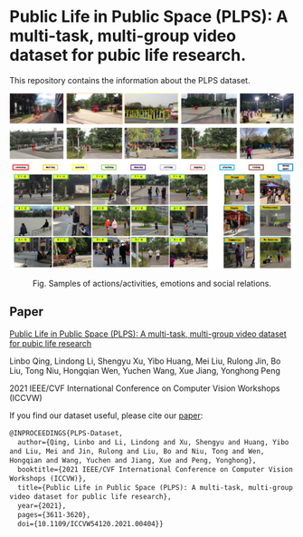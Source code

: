 # Public Life in Public Space (PLPS): A multi-task, multi-group video dataset for pubic life research.
This repository contains the information about the PLPS dataset.

<center>
  
![image](https://github.com/li-lindong/PLPS/blob/01727de19dc5ba59b88ffb9c00d11a1f2e9a39cb/Samples.png)
  
</center>

<p align="center">Fig. Samples of actions/activities, emotions and social relations.</p>
  


## Paper
[Public Life in Public Space (PLPS): A multi-task, multi-group video dataset for pubic life research](https://openaccess.thecvf.com/content/ICCV2021W/ABAW/papers/Qing_Public_Life_in_Public_Space_PLPS_A_Multi-Task_Multi-Group_Video_ICCVW_2021_paper.pdf)

Linbo Qing, Lindong Li, Shengyu Xu, Yibo Huang, Mei Liu, Rulong Jin, Bo Liu, Tong Niu, Hongqian Wen, Yuchen Wang, Xue Jiang, Yonghong Peng

2021 IEEE/CVF International Conference on Computer Vision Workshops (ICCVW)

If you find our dataset useful, please cite our [paper](https://openaccess.thecvf.com/content/ICCV2021W/ABAW/papers/Qing_Public_Life_in_Public_Space_PLPS_A_Multi-Task_Multi-Group_Video_ICCVW_2021_paper.pdf):

```
@INPROCEEDINGS{PLPS-Dataset,  
  author={Qing, Linbo and Li, Lindong and Xu, Shengyu and Huang, Yibo and Liu, Mei and Jin, Rulong and Liu, Bo and Niu, Tong and Wen, Hongqian and Wang, Yuchen and Jiang, Xue and Peng, Yonghong},  
  booktitle={2021 IEEE/CVF International Conference on Computer Vision Workshops (ICCVW)},   
  title={Public Life in Public Space (PLPS): A multi-task, multi-group video dataset for public life research},   
  year={2021}, 
  pages={3611-3620},  
  doi={10.1109/ICCVW54120.2021.00404}}
```
